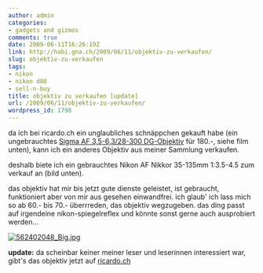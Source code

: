 ```yaml
---
author: admin
categories:
- gadgets and gizmos
comments: true
date: 2009-06-11T16:26:19Z
link: http://habi.gna.ch/2009/06/11/objektiv-zu-verkaufen/
slug: objektiv-zu-verkaufen
tags:
- nikon
- nikon d80
- sell-n-buy
title: objektiv zu verkaufen [update]
url: /2009/06/11/objektiv-zu-verkaufen/
wordpress_id: 1798
---
```


da ich bei ricardo.ch ein unglaubliches schnäppchen gekauft habe (ein ungebrauchtes [Sigma AF 3,5-6,3/28-300 DG-Objektiv](http://www.ricardo.ch/kaufen/foto-und-optik/foto-zubehoer/objektive-autofokus/sonstige/sigma-28-300-fuer-alle-nikon/v/an572155616/) für 180.-, siehe film unten), kann ich ein anderes Objektiv aus meiner Sammlung verkaufen.





  
  
  
  
  





deshalb biete ich ein gebrauchtes Nikon AF Nikkor 35-135mm 1:3.5-4.5 zum verkauf an (bild unten).




das objektiv hat mir bis jetzt gute dienste geleistet, ist gebraucht, funktioniert aber von mir aus gesehen einwandfrei. ich glaub' ich lass mich so ab 60.- bis 70.- überrreden, das objektiv wegzugeben. das ding passt auf irgendeine nikon-spiegelreflex und könnte sonst gerne auch ausprobiert werden...




[![562402048_Big.jpg](http://habi.gna.ch/wp-content/uploads/2009/06/562402048_Big1.jpg)](http://habi.gna.ch/wp-content/uploads/2009/06/562402048_Big.jpg)  





**update:** da scheinbar keiner meiner leser und leserinnen interessiert war, gibt's das objektiv jetzt auf [ricardo.ch](http://www.ricardo.ch/accdb/viewitem.asp?AuctionNr=573835882)



